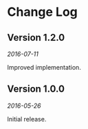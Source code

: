 Change Log
==========


## Version 1.2.0

_2016-07-11_

Improved implementation.


## Version 1.0.0

_2016-05-26_

Initial release.
